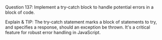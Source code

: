 Question 137: Implement a try-catch block to handle potential errors in a block of code.

Explain & TIP: The try-catch statement marks a block of statements to try, and specifies a response, should an exception be thrown. It's a critical feature for robust error handling in JavaScript.

